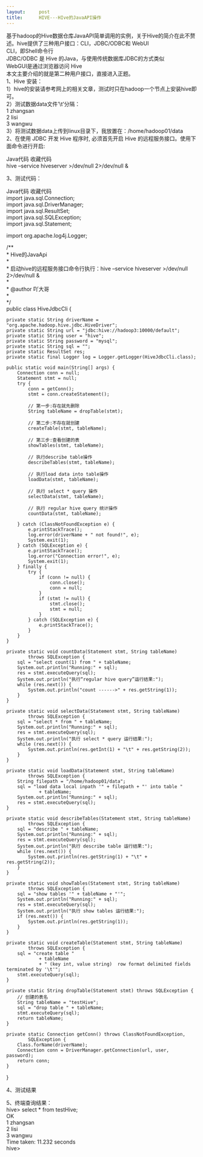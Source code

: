 ```yaml
---
layout:     post
title:      HIVE---HIve的JavaAPI操作
---
```

<div id="article_content" class="article_content clearfix csdn-tracking-statistics" data-pid="blog" data-mod="popu_307" data-dsm="post">
								            <div id="content_views" class="markdown_views prism-atom-one-dark">
							<!-- flowchart 箭头图标 勿删 -->
							<svg xmlns="http://www.w3.org/2000/svg" style="display: none;"><path stroke-linecap="round" d="M5,0 0,2.5 5,5z" id="raphael-marker-block" style="-webkit-tap-highlight-color: rgba(0, 0, 0, 0);"></path></svg>
							<p>基于hadoop的Hive数据仓库JavaAPI简单调用的实例，关于Hive的简介在此不赘述。hive提供了三种用户接口：CLI，JDBC/ODBC和 WebUI <br>
CLI，即Shell命令行 <br>
JDBC/ODBC 是 Hive 的Java，与使用传统数据库JDBC的方式类似 <br>
WebGUI是通过浏览器访问 Hive <br>
本文主要介绍的就是第二种用户接口，直接进入正题。 <br>
 1、Hive 安装： <br>
        1）hive的安装请参考网上的相关文章，测试时只在hadoop一个节点上安装hive即可。 <br>
        2）测试数据data文件’\t’分隔： <br>
              1   zhangsan <br>
              2    lisi <br>
              3   wangwu <br>
        3）将测试数据data上传到linux目录下，我放置在：/home/hadoop01/data  <br>
 2、在使用 JDBC 开发 Hive 程序时,  必须首先开启 Hive 的远程服务接口。使用下面命令进行开启:</p>

<p>Java代码  收藏代码 <br>
hive –service hiveserver &gt;/dev/null 2&gt;/dev/null &amp;  </p>

<p>3、测试代码：</p>

<p>Java代码  收藏代码 <br>
import java.sql.Connection; <br>
import java.sql.DriverManager; <br>
import java.sql.ResultSet; <br>
import java.sql.SQLException; <br>
import java.sql.Statement;  </p>

<p>import org.apache.log4j.Logger;  </p>

<p>/**  <br>
 * Hive的JavaApi  <br>
 * <br>
 * 启动hive的远程服务接口命令行执行：hive –service hiveserver &gt;/dev/null 2&gt;/dev/null &amp;  <br>
 * <br>
 * @author 吖大哥  <br>
 * <br>
 */ <br>
public class HiveJdbcCli {  </p>

<pre><code>private static String driverName = "org.apache.hadoop.hive.jdbc.HiveDriver";  
private static String url = "jdbc:hive://hadoop3:10000/default";  
private static String user = "hive";  
private static String password = "mysql";  
private static String sql = "";  
private static ResultSet res;  
private static final Logger log = Logger.getLogger(HiveJdbcCli.class);  

public static void main(String[] args) {  
    Connection conn = null;  
    Statement stmt = null;  
    try {  
        conn = getConn();  
        stmt = conn.createStatement();  

        // 第一步:存在就先删除  
        String tableName = dropTable(stmt);  

        // 第二步:不存在就创建  
        createTable(stmt, tableName);  

        // 第三步:查看创建的表  
        showTables(stmt, tableName);  

        // 执行describe table操作  
        describeTables(stmt, tableName);  

        // 执行load data into table操作  
        loadData(stmt, tableName);  

        // 执行 select * query 操作  
        selectData(stmt, tableName);  

        // 执行 regular hive query 统计操作  
        countData(stmt, tableName);  

    } catch (ClassNotFoundException e) {  
        e.printStackTrace();  
        log.error(driverName + " not found!", e);  
        System.exit(1);  
    } catch (SQLException e) {  
        e.printStackTrace();  
        log.error("Connection error!", e);  
        System.exit(1);  
    } finally {  
        try {  
            if (conn != null) {  
                conn.close();  
                conn = null;  
            }  
            if (stmt != null) {  
                stmt.close();  
                stmt = null;  
            }  
        } catch (SQLException e) {  
            e.printStackTrace();  
        }  
    }  
}  

private static void countData(Statement stmt, String tableName)  
        throws SQLException {  
    sql = "select count(1) from " + tableName;  
    System.out.println("Running:" + sql);  
    res = stmt.executeQuery(sql);  
    System.out.println("执行“regular hive query”运行结果:");  
    while (res.next()) {  
        System.out.println("count ------&gt;" + res.getString(1));  
    }  
}  

private static void selectData(Statement stmt, String tableName)  
        throws SQLException {  
    sql = "select * from " + tableName;  
    System.out.println("Running:" + sql);  
    res = stmt.executeQuery(sql);  
    System.out.println("执行 select * query 运行结果:");  
    while (res.next()) {  
        System.out.println(res.getInt(1) + "\t" + res.getString(2));  
    }  
}  

private static void loadData(Statement stmt, String tableName)  
        throws SQLException {  
    String filepath = "/home/hadoop01/data";  
    sql = "load data local inpath '" + filepath + "' into table "  
            + tableName;  
    System.out.println("Running:" + sql);  
    res = stmt.executeQuery(sql);  
}  

private static void describeTables(Statement stmt, String tableName)  
        throws SQLException {  
    sql = "describe " + tableName;  
    System.out.println("Running:" + sql);  
    res = stmt.executeQuery(sql);  
    System.out.println("执行 describe table 运行结果:");  
    while (res.next()) {  
        System.out.println(res.getString(1) + "\t" + res.getString(2));  
    }  
}  

private static void showTables(Statement stmt, String tableName)  
        throws SQLException {  
    sql = "show tables '" + tableName + "'";  
    System.out.println("Running:" + sql);  
    res = stmt.executeQuery(sql);  
    System.out.println("执行 show tables 运行结果:");  
    if (res.next()) {  
        System.out.println(res.getString(1));  
    }  
}  

private static void createTable(Statement stmt, String tableName)  
        throws SQLException {  
    sql = "create table "  
            + tableName  
            + " (key int, value string)  row format delimited fields terminated by '\t'";  
    stmt.executeQuery(sql);  
}  

private static String dropTable(Statement stmt) throws SQLException {  
    // 创建的表名  
    String tableName = "testHive";  
    sql = "drop table " + tableName;  
    stmt.executeQuery(sql);  
    return tableName;  
}  

private static Connection getConn() throws ClassNotFoundException,  
        SQLException {  
    Class.forName(driverName);  
    Connection conn = DriverManager.getConnection(url, user, password);  
    return conn;  
}  
</code></pre>

<p>}  </p>

<p>4、测试结果</p>

<p>5、终端查询结果： <br>
hive&gt; select * from testHive; <br>
OK <br>
1       zhangsan <br>
2       lisi <br>
3       wangwu <br>
Time taken: 11.232 seconds <br>
hive&gt; </p>            </div>
						<link href="https://csdnimg.cn/release/phoenix/mdeditor/markdown_views-9e5741c4b9.css" rel="stylesheet">
                </div>